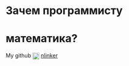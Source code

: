 # Зачем программисту
# математика?
<div class="fragment fade-up info">
    <span class="textclass">My github</span>
    <img src="slides/assets/logo/github.png" style="height: 1.3em; vertical-align: middle" alt="telegram" />
    <a href="https://github.com/nlinker">nlinker</a>
</div>

